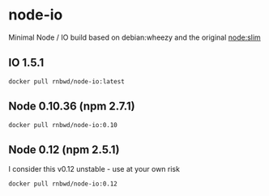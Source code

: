 # node-io
Minimal Node / IO build based on debian:wheezy and the original [node:slim](https://github.com/docker-library/node/blob/master/0.10/slim/Dockerfile)

## IO 1.5.1

`docker pull rnbwd/node-io:latest`

## Node 0.10.36 (npm 2.7.1)

`docker pull rnbwd/node-io:0.10`

## Node 0.12 (npm 2.5.1)

I consider this v0.12 unstable - use at your own risk

`docker pull rnbwd/node-io:0.12`
